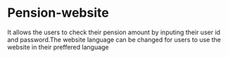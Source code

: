 # Pension-website
It allows the users to check their pension amount by inputing their user id and password.The website language can be changed for users to use the website in their preffered language
